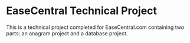 # EaseCentral Technical Project

This is a technical project completed for EaseCentral.com containing two parts: an anagram project and a database project.